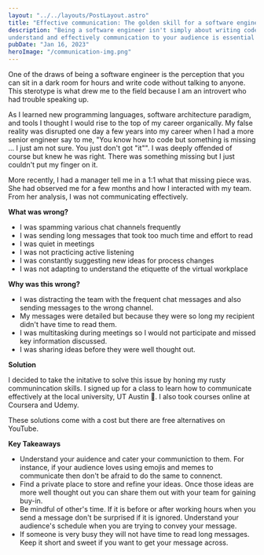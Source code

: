 ```yaml
---
layout: "../../layouts/PostLayout.astro"
title: "Effective communication: The golden skill for a software engineer"
description: "Being a software engineer isn't simply about writing code. Having the ability to 
understand and effectively communication to your audience is essential for being successful."
pubDate: "Jan 16, 2023"
heroImage: "/communication-img.png"
---
```


One of the draws of being a software engineer is the perception that you can sit in a dark room for hours and write code without talking to anyone. This sterotype is what drew me to the field because I am an introvert who had trouble speaking up. 

As I learned new programming languages, software architecture paradigm, and tools I thought I would rise to the top of my career organically. My false reality was disrupted one day a few years into my career when I had a more senior engineer say to me, "You know how to code but something is missing ... I just am not sure. You just don't got "it"". I was deeply offended of course but knew he was right. There was something missing but I just couldn't put my finger on it. 

More recently, I had a manager tell me in a 1:1 what that missing piece was. She had observed me for a few months and how I interacted with my team. From her analysis, I was not communicating effectively. 

<b>What was wrong? </b>

- I was spamming various chat channels frequently
- I was sending long messages that took too much time and effort to read
- I was quiet in meetings
- I was not practicing active listening
- I was constantly suggesting new ideas for process changes
- I was not adapting to understand the etiquette of the virtual workplace

<b>Why was this wrong?</b>

- I was distracting the team with the frequent chat messages and also sending messages to the wrong channel.
- My messages were detailed but because they were so long my recipient didn't have time to read them.
- I was multitasking during meetings so I would not participate and missed key information discussed.
- I was sharing ideas before they were well thought out. 

<b>Solution</b>

I decided to take the initative to solve this issue by honing my rusty communincation skills. I signed up for a class to learn how to communicate effectively at the local university, UT Austin 🤘. I also took courses online at Coursera and Udemy. 

These solutions come with a cost but there are free alternatives on YouTube.

<b>Key Takeaways</b>
- Understand your auidence and cater your communiction to them. For instance, if your audience loves using emojis and memes to communicate then don't be afraid to do the same to connenct. 
- Find a private place to store and refine your ideas. Once those ideas are more well thought out you can share them out with your team for gaining buy-in. 
- Be mindful of other's time. If it is before or after working hours when you send a message don't be surprised if it is ignored. Understand your audience's schedule when you are trying to convey your message. 
- If someone is very busy they will not have time to read long messages. Keep it short and sweet if you want to get your message across. 







